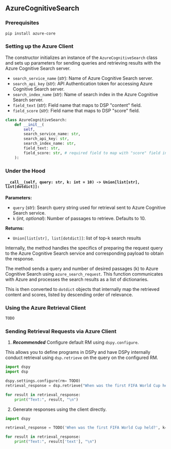 ## AzureCognitiveSearch

### Prerequisites

```bash
pip install azure-core
```

### Setting up the Azure Client

The constructor initializes an instance of the `AzureCognitiveSearch` class and sets up parameters for sending queries and retrieving results with the Azure Cognitive Search server.

- `search_service_name` (_str_): Name of Azure Cognitive Search server.
- `search_api_key` (_str_): API Authentication token for accessing Azure Cognitive Search server.
- `search_index_name` (_str_): Name of search index in the Azure Cognitive Search server.
- `field_text` (_str_): Field name that maps to DSP "content" field.
- `field_score` (_str_): Field name that maps to DSP "score" field.

```python
class AzureCognitiveSearch:
    def __init__(
        self,
        search_service_name: str,
        search_api_key: str,
        search_index_name: str,
        field_text: str,
        field_score: str, # required field to map with "score" field in dsp framework
    ):
```

### Under the Hood

#### `__call__(self, query: str, k: int = 10) -> Union[list[str], list[dotdict]]:`

**Parameters:**
- `query` (_str_): Search query string used for retrieval sent to Azure Cognitive Search service.
- `k` (_int_, _optional_): Number of passages to retrieve. Defaults to 10.

**Returns:**
- `Union[list[str], list[dotdict]]`: list of top-k search results 

Internally, the method handles the specifics of preparing the request query to the Azure Cognitive Search service and corresponding payload to obtain the response. 

The method sends a query and number of desired passages (k) to Azure Cognitive Search using `azure_search_request`. This function communicates with Azure and processes the search results as a list of dictionaries. 

This is then converted to `dotdict` objects that internally map the retrieved content and scores, listed by descending order of relevance.

### Using the Azure Retrieval Client
```python
TODO
```

### Sending Retrieval Requests via Azure Client
1) _**Recommended**_ Configure default RM using `dspy.configure`.

This allows you to define programs in DSPy and have DSPy internally conduct retrieval using `dsp.retrieve` on the query on the configured RM.

```python
import dspy
import dsp

dspy.settings.configure(rm= TODO)
retrieval_response = dsp.retrieve("When was the first FIFA World Cup held?", k=5)

for result in retrieval_response:
    print("Text:", result, "\n")
```


2) Generate responses using the client directly.
```python
import dspy

retrieval_response = TODO('When was the first FIFA World Cup held?', k=5)

for result in retrieval_response:
    print("Text:", result['text'], "\n")
```
